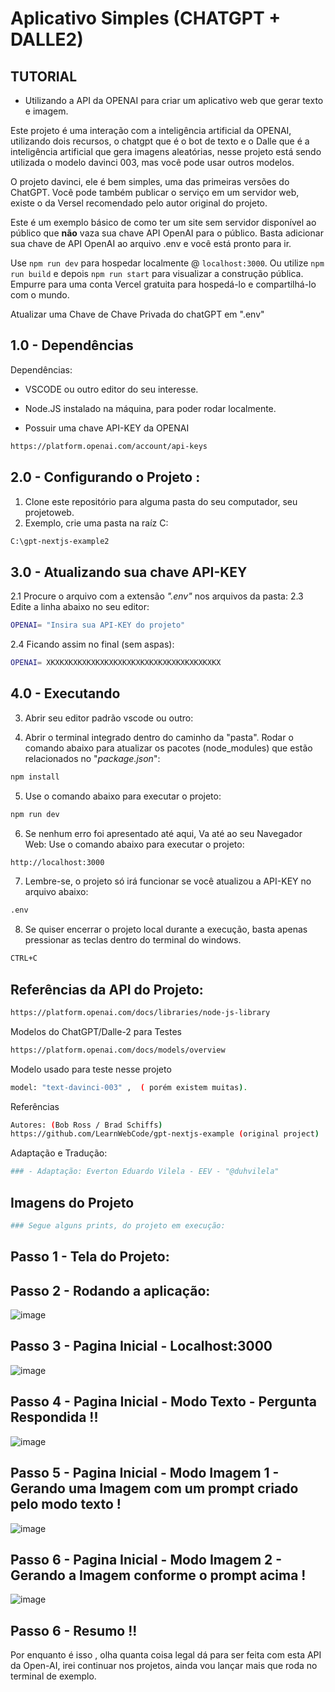 

# Aplicativo Simples (CHATGPT + DALLE2)

## TUTORIAL 
- Utilizando a API da OPENAI para criar um aplicativo web que gerar texto e imagem. 

Este projeto é uma interação com a inteligência artificial da OPENAI, utilizando dois recursos, o chatgpt que é o bot de texto e o Dalle que é a inteligência artificial que gera imagens aleatórias,  nesse projeto está sendo utilizada o modelo davinci 003, mas você pode usar outros modelos.

O projeto davinci, ele é bem simples, uma das primeiras versões do ChatGPT.
Você pode também publicar o serviço em um servidor web, existe o da Versel recomendado pelo autor original do projeto.

Este é um exemplo básico de como ter um site sem servidor disponível ao público que **não** vaza sua chave API OpenAI para o público.
Basta adicionar sua chave de API OpenAI ao arquivo .env e você está pronto para ir.

Use `npm run dev` para hospedar localmente @ `localhost:3000`. Ou utilize `npm run build` e depois `npm run start` para visualizar a construção pública. Empurre para uma conta Vercel gratuita para hospedá-lo e compartilhá-lo com o mundo.

Atualizar uma Chave de Chave Privada do chatGPT em 
".env"


## 1.0 - Dependências 

Dependências: 
 - VSCODE ou outro editor do seu interesse.
 - Node.JS instalado na máquina, para poder rodar localmente. 

 - Possuir uma chave API-KEY da OPENAI
```sh
https://platform.openai.com/account/api-keys
```

## 2.0 - Configurando o Projeto :
 
1. Clone este repositório para alguma pasta do seu computador, seu projetoweb.
2. Exemplo, crie uma pasta na raíz C:

```sh
C:\gpt-nextjs-example2
```

## 3.0 - Atualizando sua chave API-KEY 
2.1 Procure o arquivo com a extensão *".env"* nos arquivos da pasta:
2.3 Edite a linha abaixo no seu editor: 

```sh
OPENAI= "Insira sua API-KEY do projeto"
```
2.4 Ficando assim no final (sem aspas):

```sh
OPENAI= XKXKXKXKXKXKXKXKXKXKXKXKXKXKXKXKXKXKXKX
```

## 4.0 - Executando 

3. Abrir seu editor padrão vscode ou outro:

4. Abrir o terminal integrado dentro do caminho da "pasta".
Rodar o comando abaixo para atualizar os pacotes (node_modules) que estão relacionados no "*package.json*":

```sh
npm install
```
5. Use o comando abaixo para executar o projeto:
```sh
npm run dev
```
6. Se nenhum erro foi apresentado até aqui, Va até ao seu Navegador Web: 
Use o comando abaixo para executar o projeto:

```sh
http://localhost:3000
```

7. Lembre-se,  o projeto só irá funcionar se você atualizou a API-KEY
no arquivo abaixo:

```sh
.env
```
8. Se quiser encerrar o projeto local durante a execução, basta apenas pressionar as teclas
dentro do terminal do windows. 

```sh
CTRL+C
```

## Referências da API do Projeto:

```sh
https://platform.openai.com/docs/libraries/node-js-library
```

Modelos do ChatGPT/Dalle-2 para Testes
```sh
https://platform.openai.com/docs/models/overview
```

Modelo usado para teste nesse projeto
```sh
model: "text-davinci-003" ,  ( porém existem muitas).
```


Referências  
```sh
Autores: (Bob Ross / Brad Schiffs)
https://github.com/LearnWebCode/gpt-nextjs-example (original project)
```
Adaptação e Tradução:
```sh
### - Adaptação: Everton Eduardo Vilela - EEV - "@duhvilela"
```

## Imagens do Projeto
```sh
### Segue alguns prints, do projeto em execução:
```

## Passo 1 - Tela do Projeto:
## Passo 2 - Rodando a aplicação:
![image](https://user-images.githubusercontent.com/62842286/228988785-72fe9f29-9854-4ef1-b8fd-7c445d7b2fe8.png)

## Passo 3 - Pagina Inicial - Localhost:3000
![image](https://user-images.githubusercontent.com/62842286/228988931-5aa5f060-4aec-4d5c-8530-0dbe1940c7fc.png)

## Passo 4 - Pagina Inicial - Modo Texto -  Pergunta Respondida !!
![image](https://user-images.githubusercontent.com/62842286/228989054-e2b40b06-e587-4f1b-936e-f91af19f077b.png)

## Passo 5 - Pagina Inicial - Modo Imagem 1 -  Gerando uma Imagem com um prompt criado pelo modo texto !
![image](https://user-images.githubusercontent.com/62842286/228989220-cf7b5cad-eafb-43ff-a210-456ccfabdc4c.png)

## Passo 6 - Pagina Inicial - Modo Imagem 2 -  Gerando a Imagem conforme o prompt acima !

![image](https://user-images.githubusercontent.com/62842286/228989348-5bbaa226-a4bc-4944-9d49-dac1190fe923.png)

## Passo 6 - Resumo !!
Por enquanto é isso ,  olha quanta coisa legal dá para ser feita com esta API da Open-AI, irei continuar nos projetos, ainda vou lançar mais que roda no terminal de exemplo.














